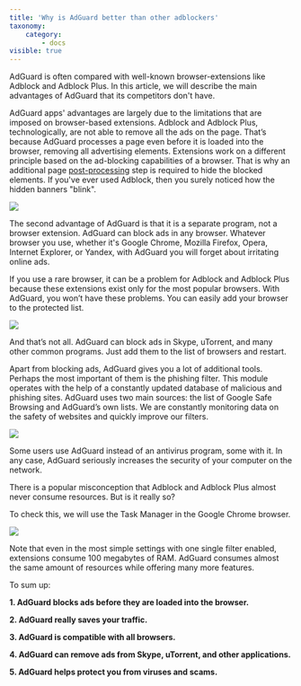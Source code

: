 ```yaml
---
title: 'Why is AdGuard better than other adblockers'
taxonomy:
    category:
        - docs
visible: true
---
```


AdGuard is often compared with well-known browser-extensions like Adblock and Adblock Plus. In this article, we will describe the main advantages of AdGuard that its competitors don't have.

AdGuard apps' advantages are largely due to the limitations that are imposed on browser-based extensions. Adblock and Adblock Plus, technologically, are not able to remove all the ads on the page. That’s because AdGuard processes a page even before it is loaded into the browser, removing all advertising elements. Extensions work on a different principle based on the ad-blocking capabilities of a browser. That is why an additional page [post-processing](http://adguard.com/en/how-ads-blocked.html#cosmetic) step is required to hide the blocked elements. If you've ever used Adblock, then you surely noticed how the hidden banners "blink".

![](banner.png)

The second advantage of AdGuard is that it is a separate program, not a browser extension. AdGuard can block ads in any browser. Whatever browser you use, whether it's Google Chrome, Mozilla Firefox, Opera, Internet Explorer, or Yandex, with AdGuard you will forget about irritating online ads.

If you use a rare browser, it can be a problem for Adblock and Adblock Plus because these extensions exist only for the most popular browsers. With AdGuard, you won’t have these problems. You can easily add your browser to the protected list.

![](add_app_en.png)

And that’s not all. AdGuard can block ads in Skype, uTorrent, and many other common programs. Just add them to the list of browsers and restart.

Apart from blocking ads, AdGuard gives you a lot of additional tools. Perhaps the most important of them is the phishing filter. This module operates with the help of a constantly updated database of malicious and phishing sites. AdGuard uses two main sources: the list of Google Safe Browsing and AdGuard’s own lists. We are constantly monitoring data on the safety of websites and quickly improve our filters.

![](warning.png)

Some users use AdGuard instead of an antivirus program, some with it. In any case, AdGuard seriously increases the security of your computer on the network.

There is a popular misconception that Adblock and Adblock Plus almost never consume resources. But is it really so?

To check this, we will use the Task Manager in the Google Chrome browser.

![](task%20manager.png)

Note that even in the most simple settings with one single filter enabled, extensions consume 100 megabytes of RAM. AdGuard consumes almost the same amount of resources while offering many more features.

To sum up:

**1. AdGuard blocks ads before they are loaded into the browser.**

**2. AdGuard really saves your traffic.**

**3. AdGuard is compatible with all browsers.**

**4. AdGuard can remove ads from Skype, uTorrent, and other applications.**

**5. AdGuard helps protect you from viruses and scams.**
